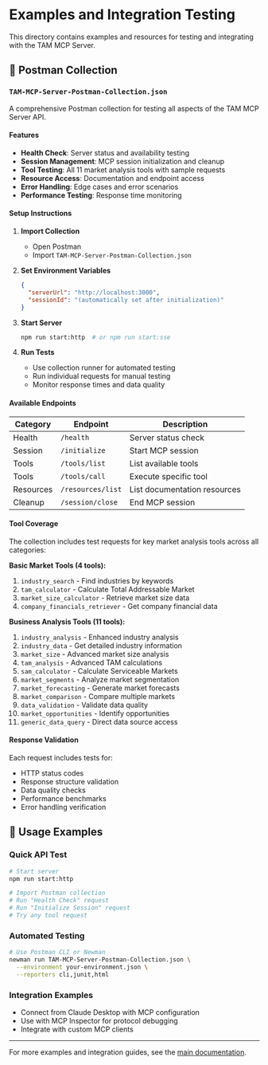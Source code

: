 # Examples and Integration Testing

This directory contains examples and resources for testing and integrating with the TAM MCP Server.

## 📄 Postman Collection

### `TAM-MCP-Server-Postman-Collection.json`

A comprehensive Postman collection for testing all aspects of the TAM MCP Server API.

#### Features
- **Health Check**: Server status and availability testing
- **Session Management**: MCP session initialization and cleanup
- **Tool Testing**: All 11 market analysis tools with sample requests
- **Resource Access**: Documentation and endpoint access
- **Error Handling**: Edge cases and error scenarios
- **Performance Testing**: Response time monitoring

#### Setup Instructions

1. **Import Collection**
   - Open Postman
   - Import `TAM-MCP-Server-Postman-Collection.json`

2. **Set Environment Variables**
   ```json
   {
     "serverUrl": "http://localhost:3000",
     "sessionId": "(automatically set after initialization)"
   }
   ```

3. **Start Server**
   ```bash
   npm run start:http  # or npm run start:sse
   ```

4. **Run Tests**
   - Use collection runner for automated testing
   - Run individual requests for manual testing
   - Monitor response times and data quality

#### Available Endpoints

| Category | Endpoint | Description |
|----------|----------|-------------|
| Health | `/health` | Server status check |
| Session | `/initialize` | Start MCP session |
| Tools | `/tools/list` | List available tools |
| Tools | `/tools/call` | Execute specific tool |
| Resources | `/resources/list` | List documentation resources |
| Cleanup | `/session/close` | End MCP session |

#### Tool Coverage

The collection includes test requests for key market analysis tools across all categories:

**Basic Market Tools (4 tools):**
1. `industry_search` - Find industries by keywords
2. `tam_calculator` - Calculate Total Addressable Market
3. `market_size_calculator` - Retrieve market size data
4. `company_financials_retriever` - Get company financial data

**Business Analysis Tools (11 tools):**
1. `industry_analysis` - Enhanced industry analysis
2. `industry_data` - Get detailed industry information
3. `market_size` - Advanced market size analysis
4. `tam_analysis` - Advanced TAM calculations
5. `sam_calculator` - Calculate Serviceable Markets
6. `market_segments` - Analyze market segmentation
7. `market_forecasting` - Generate market forecasts
8. `market_comparison` - Compare multiple markets
9. `data_validation` - Validate data quality
10. `market_opportunities` - Identify opportunities
11. `generic_data_query` - Direct data source access

#### Response Validation

Each request includes tests for:
- HTTP status codes
- Response structure validation
- Data quality checks
- Performance benchmarks
- Error handling verification

## 🚀 Usage Examples

### Quick API Test
```bash
# Start server
npm run start:http

# Import Postman collection
# Run "Health Check" request
# Run "Initialize Session" request
# Try any tool request
```

### Automated Testing
```bash
# Use Postman CLI or Newman
newman run TAM-MCP-Server-Postman-Collection.json \
  --environment your-environment.json \
  --reporters cli,junit,html
```

### Integration Examples
- Connect from Claude Desktop with MCP configuration
- Use with MCP Inspector for protocol debugging
- Integrate with custom MCP clients

---

For more examples and integration guides, see the [main documentation](../doc/README.md).
